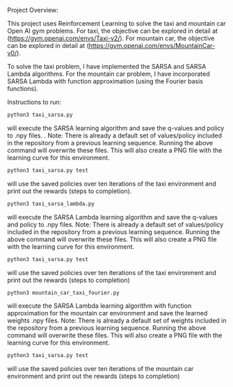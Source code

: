 Project Overview:

This project uses Reinforcement Learning to solve the taxi and mountain car Open AI gym problems. For taxi, the objective can be explored in detail at (https://gym.openai.com/envs/Taxi-v2/). For mountain car, the objective can be explored in detail at (https://gym.openai.com/envs/MountainCar-v0/).

To solve the taxi problem, I have implemented the SARSA and SARSA Lambda algorithms. For the mountain car problem, I have incorporated SARSA Lambda with function approximation (using the Fourier basis functions).

Instructions to run:

```bash
python3 taxi_sarsa.py
```

will execute the SARSA learning algorithm and save the q-values and policy to .npy files. . Note: There is already a default set of  values/policy included in the repository from a previous learning sequence. Running the above command will overwrite these files. This will also create a PNG file with the learning curve for this environment. 

```bash
python3 taxi_sarsa.py test
```

will use the saved policies over ten iterations of the taxi environment and print out the rewards (steps to completion).

```bash
python3 taxi_sarsa_lambda.py
```

will execute the SARSA Lambda learning algorithm and save the q-values and policy to .npy files. Note: There is already a default set of values/policy included in the repository from a previous learning sequence. Running the above command will overwrite these files. This will also create a PNG file with the learning curve for this environment. 

```bash
python3 taxi_sarsa.py test
```

will use the saved policies over ten iterations of the taxi environment and print out the rewards (steps to completion)

```bash
python3 mountain_car_taxi_fourier.py
```

will execute the SARSA Lambda learning algorithm with function approximation for the mountain car environment and save the learned weights .npy files. Note: There is already a default set of weights included in the repository from a previous learning sequence. Running the above command will overwrite these files. This will also create a PNG file with the learning curve for this environment. 

```bash
python3 taxi_sarsa.py test
```

will use the saved policies over ten iterations of the mountain car environment and print out the rewards (steps to completion)